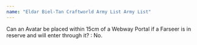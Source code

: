 ```yaml
---
name: "Eldar Biel-Tan Craftworld Army List Army List"
---
```

Can an Avatar be placed within 15cm of a Webway Portal if a Farseer is in reserve and will enter through it?
: No.